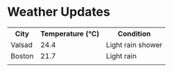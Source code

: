 # Weather Updates

<!-- WEATHER-UPDATE-START -->
<table><tr><th>City</th><th>Temperature (°C)</th><th>Condition</th></tr><tr><td>Valsad</td><td>24.4</td><td>Light rain shower</td></tr><tr><td>Boston</td><td>21.7</td><td>Light rain</td></tr><tr><td></td><td></td><td></td></tr></table>
<!-- WEATHER-UPDATE-END -->
